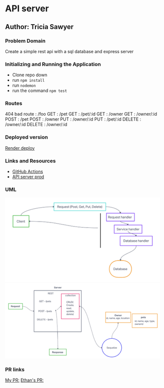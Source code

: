 # API server

## Author: Tricia Sawyer

### Problem Domain

Create a simple rest api with a sql database and express server

### Initializing and Running the Application

- Clone repo down
- run `npm install`
- run `nodemon`
- run the command `npm test`

### Routes

404 bad route : /foo
GET : /pet
GET : /pet/:id
GET : /owner
GET : /owner/:id
POST : /pet
POST : /owner
PUT : /owner/:id
PUT : /pet/:id
DELETE : /owner/:id
DELETE : /owner/:id

### Deployed version

[Render deploy](https://api-server-prod-3588.onrender.com)

### Links and Resources

- [GitHub Actions](https://github.com/triciasawyer/api-server/actions)
- [API server prod](https://api-server-prod-3588.onrender.com)

### UML

![Phase 1](./assets/phase1.png)
![Phase 2](./assets/phase2.png)

### PR links

[My PR:](https://github.com/triciasawyer/api-server-ethanStorm/pull/1)
[Ethan's PR:](https://github.com/triciasawyer/api-server/pull/2)
